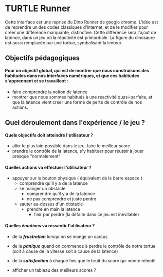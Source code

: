 # TURTLE Runner

Cette interface est une reprise du Dino Runner de google chrome. L'idée est de reprendre un des codes classiques d'internet, et de le modifier pour créer une différence marquante, distinctive. Cette différence sera l'ajout de latence, dans un jeu où la réactivité est primordiale. La figure du dinosaure est aussi remplacée par une tortue, symbolisant la lenteur.

## Objectifs pédagogiques

#### Pour un objectif global, qui est de montrer que nous construisons des habitudes dans nos interfaces numériques, et que ces habitudes s'apprennent et se travaillent :

- faire comprendre la notion de latence
- montrer que nous sommes habitués à une réactivité quasi-parfaite, et que la latence vient créer une forme de perte de contrôle de nos actions.

## Quel déroulement dans l'expérience / le jeu ?

#### Quels objectifs doit atteindre l'utilisateur ?

- aller le plus loin possible dans le jeu, faire le meilleur score
- prendre le contrôle de la latence, s'y habituer pour réussir à jouer presque "normalement"

#### Quelles actions va effectuer l'utilisateur ?

- appuyer sur le bouton physique ( équivalent de la barre espace )
  - comprendre qu'il y a de la latence
  - se manger un obstacle
    - comprendre qu'il y a de la latence
    - ne pas comprendre et juste perdre
  - sauter au-dessus d'un obstacle
    - prendre en main la latence
      - finir par perdre (la défaite dans ce jeu est inévitable)

#### Quelles ***émotions*** va ressentir l'utilisateur ?

- de la ***frustration*** lorsqu'on se mange un cactus
- de la ***panique*** quand on commence à perdre le contrôle de notre tortue (soit à cause de la vitesse soit à cause de la latence)
- de la ***satisfaction*** à chaque fois que le bruit du score qui monte retentit




- afficher un tableau des meilleurs scores ?
